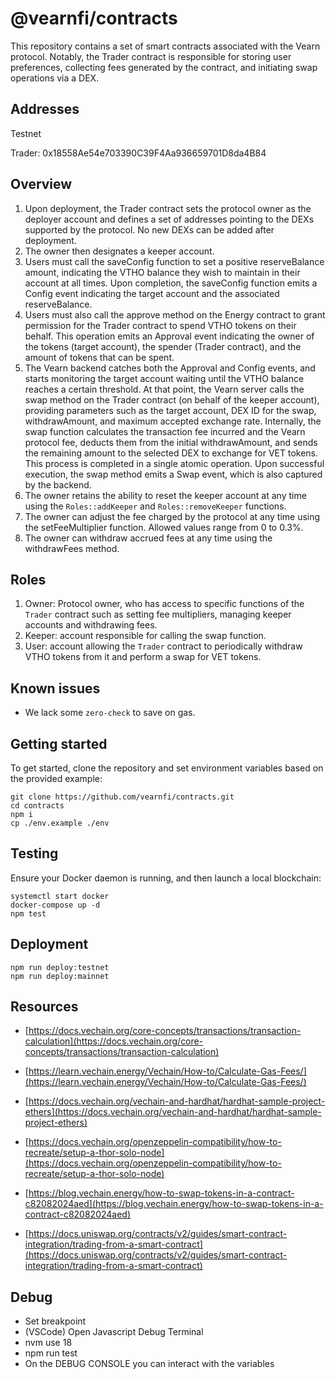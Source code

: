 # @vearnfi/contracts

This repository contains a set of smart contracts associated with the Vearn protocol. Notably, the Trader contract is responsible for storing user preferences, collecting fees generated by the contract, and initiating swap operations via a DEX.

## Addresses

Testnet

Trader: 0x18558Ae54e703390C39F4Aa936659701D8da4B84

## Overview

1. Upon deployment, the Trader contract sets the protocol owner as the deployer account and defines a set of addresses pointing to the DEXs supported by the protocol. No new DEXs can be added after deployment.
2. The owner then designates a keeper account.
3. Users must call the saveConfig function to set a positive reserveBalance amount, indicating the VTHO balance they wish to maintain in their account at all times. Upon completion, the saveConfig function emits a Config event indicating the target account and the associated reserveBalance.
4. Users must also call the approve method on the Energy contract to grant permission for the Trader contract to spend VTHO tokens on their behalf. This operation emits an Approval event indicating the owner of the tokens (target account), the spender (Trader contract), and the amount of tokens that can be spent.
5. The Vearn backend catches both the Approval and Config events, and starts monitoring the target account waiting until the VTHO balance reaches a certain threshold. At that point, the Vearn server calls the swap method on the Trader contract (on behalf of the keeper account), providing parameters such as the target account, DEX ID for the swap, withdrawAmount, and maximum accepted exchange rate. Internally, the swap function calculates the transaction fee incurred and the Vearn protocol fee, deducts them from the initial withdrawAmount, and sends the remaining amount to the selected DEX to exchange for VET tokens. This process is completed in a single atomic operation. Upon successful execution, the swap method emits a Swap event, which is also captured by the backend.
6. The owner retains the ability to reset the keeper account at any time using the `Roles::addKeeper` and `Roles::removeKeeper` functions.
7. The owner can adjust the fee charged by the protocol at any time using the setFeeMultiplier function. Allowed values range from 0 to 0.3%.
8. The owner can withdraw accrued fees at any time using the withdrawFees method.

## Roles

1. Owner: Protocol owner, who has access to specific functions of the `Trader` contract such as setting fee multipliers, managing keeper accounts and withdrawing fees.
2. Keeper: account responsible for calling the swap function.
3. User: account allowing the `Trader` contract to periodically withdraw VTHO tokens from it and perform a swap for VET tokens.

## Known issues

- We lack some `zero-check` to save on gas.

## Getting started

To get started, clone the repository and set environment variables based on the provided example:

```
git clone https://github.com/vearnfi/contracts.git
cd contracts
npm i
cp ./env.example ./env
```

## Testing

Ensure your Docker daemon is running, and then launch a local blockchain:

```
systemctl start docker
docker-compose up -d
npm test
```

## Deployment

```
npm run deploy:testnet
npm run deploy:mainnet
```

## Resources

- [https://docs.vechain.org/core-concepts/transactions/transaction-calculation](https://docs.vechain.org/core-concepts/transactions/transaction-calculation)

- [https://learn.vechain.energy/Vechain/How-to/Calculate-Gas-Fees/](https://learn.vechain.energy/Vechain/How-to/Calculate-Gas-Fees/)

- [https://docs.vechain.org/vechain-and-hardhat/hardhat-sample-project-ethers](https://docs.vechain.org/vechain-and-hardhat/hardhat-sample-project-ethers)

- [https://docs.vechain.org/openzeppelin-compatibility/how-to-recreate/setup-a-thor-solo-node](https://docs.vechain.org/openzeppelin-compatibility/how-to-recreate/setup-a-thor-solo-node)

- [https://blog.vechain.energy/how-to-swap-tokens-in-a-contract-c82082024aed](https://blog.vechain.energy/how-to-swap-tokens-in-a-contract-c82082024aed)

- [https://docs.uniswap.org/contracts/v2/guides/smart-contract-integration/trading-from-a-smart-contract](https://docs.uniswap.org/contracts/v2/guides/smart-contract-integration/trading-from-a-smart-contract)

## Debug

- Set breakpoint
- (VSCode) Open Javascript Debug Terminal
- nvm use 18
- npm run test
- On the DEBUG CONSOLE you can interact with the variables
